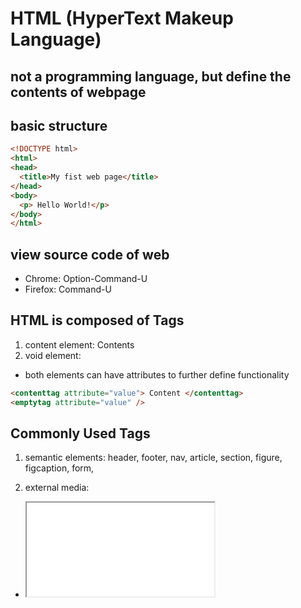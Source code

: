 # HTML (HyperText Makeup Language)

## not a programming language, but define the contents of webpage

## basic structure
```html
<!DOCTYPE html>
<html>
<head>
  <title>My fist web page</title>
</head>
<body>
  <p> Hello World!</p>
</body>
</html>
```

## view source code of web
- Chrome: Option-Command-U
- Firefox: Command-U

## HTML is composed of Tags
1. content element: <tagname> Contents </tagname>
2. void element: <tagname />
- both elements can have attributes to further define functionality

```html
<contenttag attribute="value"> Content </contenttag>
<emptytag attribute="value" />
```

## Commonly Used Tags
1. semantic elements:
header, footer, nav, article, section, figure, figcaption, form,

2. external media:
- <iframe src="source"> Represents a little window on your page into which source is loaded; source could be a PDF document, for example, or an entire other web page
- <link rel="what" type="mime" href="source" /> Defines an external document what located at source with the mime type mime that should be loaded into your HTML page. Note: <link /> does NOT define a hyperlink! <a> is for that. Used most commonly for including CSS stylesheets.
- <img src="source" alt="text" /> Defines an image located at source that has a textual representation of text
- audio, video, canvas

3. outline elements:
- $<h1> to <h6>$ Defines the outline for your page
- <p> Defines a paragraph of text
- <dl> Defines a Dictionary List
- <ol> and <ul> Define ordered and unordered lists, <li> defines either
- <table> Defines a table for displaying data
- <q> or <blockquote> represent quote

4. miscellaneous elements
- <a href="destination"> a hyperlink to destination
- <br/> line break
- <button> <code>
- <output> result of calculation
- <pre> pre-formatted text with whitespace preserved
- <script>
- <div> block section, <span> inline section, both for styling,

## Quick and easy layout
```html
<!DOCTYPE html>
<head>
<meta charset="utf-8"/>
<title>My Web Page</title>
<style type="text/css">
body{
	width: 760px; /* how wide to make your web page */
	background-color: teal; /* what color to make the background */
	margin: 0 auto;
	padding: 0;
	font:12px/16px Verdana, sans-serif; /* default font */
}
div#main{
	background-color: #FFF;
	margin: 0;
	padding: 10px;
}
</style>
</head>
<body><div id="main">

<!-- CONTENT HERE -->

</div></body>
</html>
```

## The HTML5 Shiv (for old explorer)
put this in <head> tag
```html
<!--[if lt IE 9]>
<script src="https://html5shiv.googlecode.com/svn/trunk/html5.js"></script>
<![endif]-->
```

## [ALWAYS validate code!](https://validator.w3.org/)

## form
1. *input* type
```html
<form action="/action_page.php">
  First name:<br>
  <input type="text" name="firstname" value="Mickey"><br>
  Last name:<br>
  <input type="text" name="lastname" value="Mouse"><br><br>
  <input type="submit" value="Submit">
</form>
```

2. *Action* attribute
3. *Method* attributes : get and post
- when *GET* is used, the submitted form data will be visible in the page address field.
 GET is best suited for short, non-sensitive, amounts of data, because it has size limitations too.
- Always use *POST* if the form data contains sensitive or personal information. The POST method does not display the submitted form data in the page address field. No size limitations
4. *name* attribute
If the name attribute is omitted, the data of that input field will not be sent at all.
5. grouping form data with <fieldset>

```html
<form action="/action_page.php">
  <fieldset>
    <legend>Personal information:</legend>
    First name:<br>
    <input type="text" name="firstname" value="Mickey"><br>
    Last name:<br>
    <input type="text" name="lastname" value="Mouse"><br><br>
    <input type="submit" value="Submit">
  </fieldset>
</form>
```html
